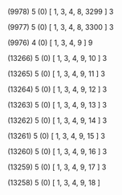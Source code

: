 (9978) 5 (0) [ 1, 3, 4, 8, 3299 ] 3 


(9977) 5 (0) [ 1, 3, 4, 8, 3300 ] 3 


(9976) 4 (0) [ 1, 3, 4, 9 ] 9 


(13266) 5 (0) [ 1, 3, 4, 9, 10 ] 3 


(13265) 5 (0) [ 1, 3, 4, 9, 11 ] 3 


(13264) 5 (0) [ 1, 3, 4, 9, 12 ] 3 


(13263) 5 (0) [ 1, 3, 4, 9, 13 ] 3 


(13262) 5 (0) [ 1, 3, 4, 9, 14 ] 3 


(13261) 5 (0) [ 1, 3, 4, 9, 15 ] 3 


(13260) 5 (0) [ 1, 3, 4, 9, 16 ] 3 


(13259) 5 (0) [ 1, 3, 4, 9, 17 ] 3 


(13258) 5 (0) [ 1, 3, 4, 9, 18 ]  

